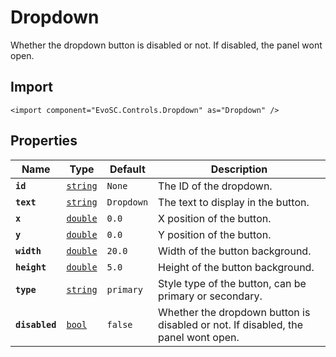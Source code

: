 # Dropdown
Whether the dropdown button is disabled or not. If disabled, the panel wont open.

## Import
```xml:no-line-numbers
<import component="EvoSC.Controls.Dropdown" as="Dropdown" />
```

## Properties
| Name | Type | Default | Description |
|------|------|---------|-------------|
| **`id`** | [`string`](#) | `None` | The ID of the dropdown. |
| **`text`** | [`string`](#) | `Dropdown` | The text to display in the button. |
| **`x`** | [`double`](#) | `0.0` | X position of the button. |
| **`y`** | [`double`](#) | `0.0` | Y position of the button. |
| **`width`** | [`double`](#) | `20.0` | Width of the button background. |
| **`height`** | [`double`](#) | `5.0` | Height of the button background. |
| **`type`** | [`string`](#) | `primary` | Style type of the button, can be primary or secondary. |
| **`disabled`** | [`bool`](#) | `false` | Whether the dropdown button is disabled or not. If disabled, the panel wont open. |
